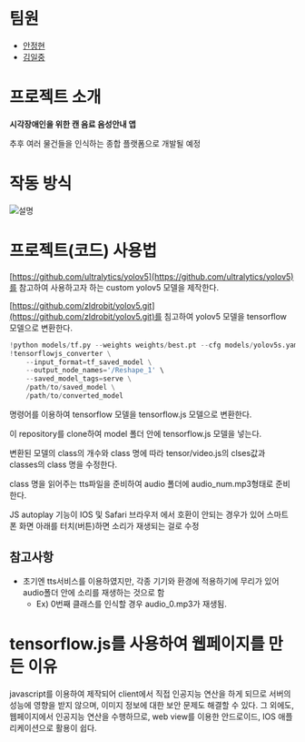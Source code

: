 [Angit]: https://github.com/Anhye0n "AnHye0n Github"
[Kimgit]: https://github.com/Delta-Life "Kim Github"

# 팀원
- [안정현][Angit]
- [김일중][Kimgit]

# 프로젝트 소개

**시각장애인을 위한 캔 음료 음성안내 앱**

추후 여러 물건들을 인식하는 종합 플랫폼으로 개발될 예정

# 작동 방식
![설명](https://user-images.githubusercontent.com/49294599/131503364-723fa454-690c-4a40-bec5-fdd65f60e6dd.png)


# 프로젝트(코드) 사용법

[https://github.com/ultralytics/yolov5](https://github.com/ultralytics/yolov5)를 참고하여 사용하고자 하는 custom yolov5 모델을 제작한다.

[https://github.com/zldrobit/yolov5.git](https://github.com/zldrobit/yolov5.git)를 침고하여 yolov5 모델을 tensorflow 모델으로 변환한다.

```python
!python models/tf.py --weights weights/best.pt --cfg models/yolov5s.yaml --img 320
!tensorflowjs_converter \
    --input_format=tf_saved_model \
    --output_node_names='/Reshape_1' \
    --saved_model_tags=serve \
    /path/to/saved_model \
    /path/to/converted_model
```

명령어를 이용하여 tensorflow 모델을 tensorflow.js 모델으로 변환한다.

이 repository를 clone하여 model 폴더 안에 tensorflow.js 모델을 넣는다.

변환된 모델의 class의 개수와 class 명에 따라 tensor/video.js의 clses값과 classes의 class 명을 수정한다.

class 명을 읽어주는 tts파일을 준비하여 audio 폴더에 audio_num.mp3형태로 준비한다.

JS autoplay 기능이 IOS 및 Safari 브라우저 에서 호환이 안되는 경우가 있어 스마트폰 화면 아래를 터치(버튼)하면 소리가 재생되는 걸로 수정

## 참고사항
- 초기엔 tts서비스를 이용하였지만, 각종 기기와 환경에 적용하기에 무리가 있어 audio폴더 안에 소리를 재생하는 것으로 함
    - Ex) 0번째 클래스를 인식할 경우 audio_0.mp3가 재생됨.

# tensorflow.js를 사용하여 웹페이지를 만든 이유

javascript를 이용하여 제작되어 client에서 직접 인공지능 연산을 하게 되므로 서버의 성능에 영향을 받지 않으며, 이미지 정보에 대한 보안 문제도 해결할 수 있다. 그 외에도, 웹페이지에서 인공지능 연산을 수행하므로, web view를 이용한 안드로이드, IOS 애플리케이션으로 활용이 쉽다.
